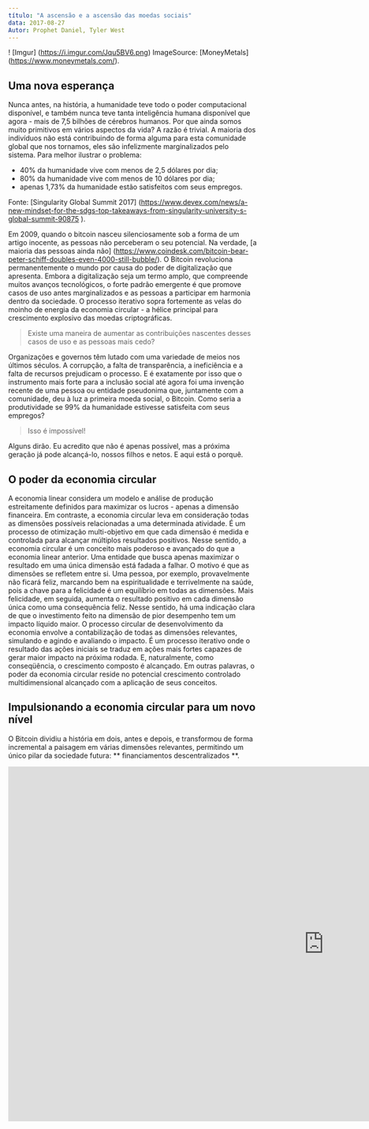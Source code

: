 ```yaml
---
título: "A ascensão e a ascensão das moedas sociais"
data: 2017-08-27
Autor: Prophet Daniel, Tyler West
---
```


! [Imgur] (https://i.imgur.com/Jqu5BV6.png)
ImageSource: [MoneyMetals] (https://www.moneymetals.com/).

## Uma nova esperança
Nunca antes, na história, a humanidade teve todo o poder computacional disponível, e também nunca teve tanta inteligência humana disponível que agora - mais de 7,5 bilhões de cérebros humanos. Por que ainda somos muito primitivos em vários aspectos da vida? A razão é trivial. A maioria dos indivíduos não está contribuindo de forma alguma para esta comunidade global que nos tornamos, eles são infelizmente marginalizados pelo sistema. Para melhor ilustrar o problema:

- 40% da humanidade vive com menos de 2,5 dólares por dia;
- 80% da humanidade vive com menos de 10 dólares por dia;
- apenas 1,73% da humanidade estão satisfeitos com seus empregos.

Fonte: [Singularity Global Summit 2017] (https://www.devex.com/news/a-new-mindset-for-the-sdgs-top-takeaways-from-singularity-university-s-global-summit-90875 ).

Em 2009, quando o bitcoin nasceu silenciosamente sob a forma de um artigo inocente, as pessoas não perceberam o seu potencial. Na verdade, [a maioria das pessoas ainda não] (https://www.coindesk.com/bitcoin-bear-peter-schiff-doubles-even-4000-still-bubble/).
O Bitcoin revoluciona permanentemente o mundo por causa do poder de digitalização que apresenta. Embora a digitalização seja um termo amplo, que compreende muitos avanços tecnológicos, o forte padrão emergente é que promove casos de uso antes marginalizados e as pessoas a participar em harmonia dentro da sociedade. O processo iterativo sopra fortemente as velas do moinho de energia da economia circular - a hélice principal para crescimento explosivo das moedas criptográficas.

> Existe uma maneira de aumentar as contribuições nascentes desses casos de uso e as pessoas mais cedo?

Organizações e governos têm lutado com uma variedade de meios nos últimos séculos. A corrupção, a falta de transparência, a ineficiência e a falta de recursos prejudicam o processo. E é exatamente por isso que o instrumento mais forte para a inclusão social até agora foi uma invenção recente de uma pessoa ou entidade pseudonima que, juntamente com a comunidade, deu à luz a primeira moeda social, o Bitcoin. Como seria a produtividade se 99% da humanidade estivesse satisfeita com seus empregos?

> Isso é impossível!

Alguns dirão. Eu acredito que não é apenas possível, mas a próxima geração já pode alcançá-lo, nossos filhos e netos. E aqui está o porquê.

## O poder da economia circular
A economia linear considera um modelo e análise de produção estreitamente definidos para maximizar os lucros - apenas a dimensão financeira. Em contraste, a economia circular leva em consideração todas as dimensões possíveis relacionadas a uma determinada atividade. É um processo de otimização multi-objetivo em que cada dimensão é medida e controlada para alcançar múltiplos resultados positivos. Nesse sentido, a economia circular é um conceito mais poderoso e avançado do que a economia linear anterior.
Uma entidade que busca apenas maximizar o resultado em uma única dimensão está fadada a falhar. O motivo é que as dimensões se refletem entre si. Uma pessoa, por exemplo, provavelmente não ficará feliz, marcando bem na espiritualidade e terrivelmente na saúde, pois a chave para a felicidade é um equilíbrio em todas as dimensões. Mais felicidade, em seguida, aumenta o resultado positivo em cada dimensão única como uma consequência feliz. Nesse sentido, há uma indicação clara de que o investimento feito na dimensão de pior desempenho tem um impacto líquido maior.
O processo circular de desenvolvimento da economia envolve a contabilização de todas as dimensões relevantes, simulando e agindo e avaliando o impacto. É um processo iterativo onde o resultado das ações iniciais se traduz em ações mais fortes capazes de gerar maior impacto na próxima rodada. E, naturalmente, como conseqüência, o crescimento composto é alcançado. Em outras palavras, o poder da economia circular reside no potencial crescimento controlado multidimensional alcançado com a aplicação de seus conceitos.

## Impulsionando a economia circular para um novo nível
O Bitcoin dividiu a história em dois, antes e depois, e transformou de forma incremental a paisagem em várias dimensões relevantes, permitindo um único pilar da sociedade futura: ** financiamentos descentralizados **.

<iframe width = "1280" height = "720" src = "https://www.youtube.com/embed/8oeiOeDq_Nc" frameborder = "0" allowfullscreen> </ iframe>
<p> <a href="https://www.youtube.com/embed/8oeiOeDq_Nc"> Os quatro pilares de uma sociedade descentralizada | Johann Gevers | TEDxZug </a> de <a href="https://www.youtube.com/channel/UCsT0YIqwnpJCM-mx7-gSA4Q"> TEDx Talks </a> em <a href = "https://www.youtube. com / "> YouTube </a>. </ p>

Mas há uma tecnologia derivada do Bitcoin que pode ter um impacto muito maior na economia circular - Ethereum. Permite outro pilar chave da sociedade futura: ** leis descentralizadas **. Não quero dizer aqui apenas as leis regular como as conhecemos, mas as leis como o universo as conhece.
Os pesquisadores estão constantemente descobrindo novas leis e relacionamentos que governam o universo. Com uma melhor compreensão dessas leis, as previsões do futuro são mais adequadas. Da mesma forma, pesquisadores de economia circular estão encontrando novos mecanismos que podem ser codificados em leis, através de contratos inteligentes, para crescer de forma mais rápida e previsível.
Como o escopo da economia circular pode ser muito amplo para abordar adequadamente todas as dimensões possíveis, a redução de moedas sociais em categorias é útil. Cada categoria de moeda social, em seguida, tem seu próprio ecossistema e é conduzida de forma independente por suas regras, focando na resolução de uma determinada família de problemas.
A Ethereum Classsic, além das ** leis descentralizadas **, trabalha duro para permitir também o pilar mais importante da sociedade futura: ** [governança descentralizada](https://ethereumclassic.github.io/blog/2016-08-11-decentralized-anarchist-governance-system/) **. São também pilares da sociedade futura, ** comunicações descentralizadas ** e ** produção descentralizada **.

## A CCEG agora suporta Ethereum Classic
> Estamos atualmente preparando-se para uma pequena ICO de 5 milhões de libras esterlinas [seratio-coins.world] (https://www.seratio-coins.world/) que atenda às nossas necessidades. Nós afirmamos que qualquer aumento além disso, nós agimos como base e apoiamos causas compatíveis com alvos de desenvolvimento sustentável [SDG](https://sustainabledevelopment.un.org/). Nós pensamos que o ETC representa isso e ficaríamos felizes em apoiar o trabalho aqui para um nível máximo de UK £ 1M.

> Olinga Ta'eed - diretor do CCEG

O [Centro para a Empresa de Cidadania e Governança](http://www.cceg.org.uk/) é um instituto independente de pesquisa e pesquisa de pesquisa sem fins lucrativos preocupado com o desenvolvimento e uso de métricas de valor social como uma medida para promover uma sociedade global justa, próspera e sustentável.

Seratio é a plataforma de hospedagem para o ecossistema de moedas sociais, como o a nave mãe. E as moedas sociais serão lançadas pela plataforma e serão compatíveis para transacionar com sua infraestrutura. Elas são um pouco independentes no sentido em que os estados estão dentro de um país. Mas há uma federação saudável que ajuda os estados a terem sucesso de uma maneira melhor.

Além do apoio financeiro mencionado acima, a CCEG espera implementar as primeiras 3 moedas sociais para a rede Ethereum Classic.

> Ficamos felizes em colocar nossas próximas 3 ICOs no ETC, de uma dúzia comissionadas, desde que nossos parceiros estejam de acordo

> Olinga Ta'eed


-----

<iframe width = "1280" height = "720" src = "https://www.youtube.com/embed/ZjVyIY5h7R4" frameborder = "0" allowfullscreen> </ iframe>
<p> <a href="https://www.youtube.com/embed/ZjVyIY5h7R4"> Seratio Token Vision </a> de <a href = "https://www.youtube.com/channel/UCqxGoo2YTzEwhtbi2zqrKqQ" > Centro de Cidadania, Empresa e Governança </a> no <a href="https://www.youtube.com/"> YouTube </a>. </ P>